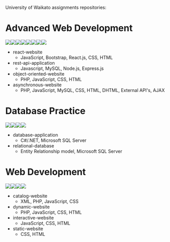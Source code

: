 University of Waikato assignments repositories:

# Advanced Web Development
<img src="https://img.shields.io/badge/JavaScript-323330?style=for-the-badge&logo=javascript&logoColor=F7DF1E"/><img src="https://img.shields.io/badge/HTML5-E34F26?style=for-the-badge&logo=html5&logoColor=white"/><img src="https://img.shields.io/badge/CSS3-1572B6?style=for-the-badge&logo=css3&logoColor=white"/><img src="https://img.shields.io/badge/PHP-777BB4?style=for-the-badge&logo=php&logoColor=white"/><img src="https://img.shields.io/badge/React-20232A?style=for-the-badge&logo=react&logoColor=61DAFB"/><img src="https://img.shields.io/badge/Node.js-339933?style=for-the-badge&logo=nodedotjs&logoColor=white"/><img src="https://img.shields.io/badge/Bootstrap-563D7C?style=for-the-badge&logo=bootstrap&logoColor=white"/><img src="https://img.shields.io/badge/Express.js-000000?style=for-the-badge&logo=express&logoColor=white"/><br>
- react-website
  - JavaScript, Bootstrap, React.js, CSS, HTML
- rest-api-application
  - Javascript, MySQL, Node.js, Express.js
- object-oriented-website
  - PHP, JavaScript, CSS, HTML
- asynchronous-website
  - PHP, JavaScript, MySQL, CSS, HTML, DHTML, External API's, AJAX

# Database Practice
<img src="https://img.shields.io/badge/C%23-239120?style=for-the-badge&logo=c-sharp&logoColor=white"/><img src="https://img.shields.io/badge/.NET-512BD4?style=for-the-badge&logo=dotnet&logoColor=white"/><img src="https://img.shields.io/badge/Visual_Studio-5C2D91?style=for-the-badge&logo=visual%20studio&logoColor=white"/><img src="https://img.shields.io/badge/Microsoft_SQL_Server-CC2927?style=for-the-badge&logo=microsoft-sql-server&logoColor=white"/><br>
- database-application
  - C#/.NET, Microsoft SQL Server
- relational-database
  - Entity Relationship model, Microsoft SQL Server

# Web Development
<img src="https://img.shields.io/badge/JavaScript-323330?style=for-the-badge&logo=javascript&logoColor=F7DF1E"/><img src="https://img.shields.io/badge/HTML5-E34F26?style=for-the-badge&logo=html5&logoColor=white"/><img src="https://img.shields.io/badge/CSS3-1572B6?style=for-the-badge&logo=css3&logoColor=white"/><img src="https://img.shields.io/badge/PHP-777BB4?style=for-the-badge&logo=php&logoColor=white"/><br>
- catalog-website
  - XML, PHP, JavaScript, CSS
- dynamic-website
  - PHP, JavaScript, CSS, HTML
- interactive-website
  - JavaScript, CSS, HTML
- static-website
  - CSS, HTML
